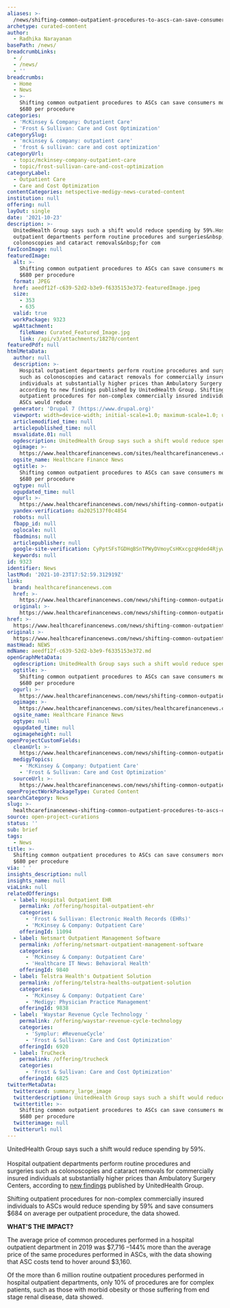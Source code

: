 ```yaml
---
aliases: >-
  /news/shifting-common-outpatient-procedures-to-ascs-can-save-consumers-more-than-680-per-procedure
archetype: curated-content
author:
  - Radhika Narayanan
basePath: /news/
breadcrumbLinks:
  - /
  - /news/
  - ''
breadcrumbs:
  - Home
  - News
  - >-
    Shifting common outpatient procedures to ASCs can save consumers more than
    $680 per procedure
categories:
  - 'McKinsey & Company: Outpatient Care'
  - 'Frost & Sullivan: Care and Cost Optimization'
categorySlug:
  - 'mckinsey & company: outpatient care'
  - 'frost & sullivan: care and cost optimization'
categoryUrl:
  - topic/mckinsey-company-outpatient-care
  - topic/frost-sullivan-care-and-cost-optimization
categoryLabel:
  - Outpatient Care
  - Care and Cost Optimization
contentCategories: netspective-medigy-news-curated-content
institution: null
offering: null
layOut: single
date: '2021-10-23'
description: >-
  UnitedHealth Group says such a shift would reduce spending by 59%.Hospital
  outpatient departments perform routine procedures and surgeries&nbsp;such as
  colonoscopies and cataract removals&nbsp;for com
favIconImage: null
featuredImage:
  alt: >-
    Shifting common outpatient procedures to ASCs can save consumers more than
    $680 per procedure
  format: JPEG
  href: aeedf12f-c639-52d2-b3e9-f6335153e372-featuredImage.jpeg
  size:
    - 353
    - 635
  valid: true
  workPackage: 9323
  wpAttachment:
    fileName: Curated_Featured_Image.jpg
    link: /api/v3/attachments/18270/content
featuredPdf: null
htmlMetaData:
  author: null
  description: >-
    Hospital outpatient departments perform routine procedures and surgeries
    such as colonoscopies and cataract removals for commercially insured
    individuals at substantially higher prices than Ambulatory Surgery Centers,
    according to new findings published by UnitedHealth Group. Shifting
    outpatient procedures for non-complex commercially insured individuals to
    ASCs would reduce
  generator: 'Drupal 7 (https://www.drupal.org)'
  viewport: width=device-width; initial-scale=1.0; maximum-scale=1.0; user-scalable=no
  articlemodified_time: null
  articlepublished_time: null
  msvalidate.01: null
  ogdescription: UnitedHealth Group says such a shift would reduce spending by 59%.
  ogimage: >-
    https://www.healthcarefinancenews.com/sites/healthcarefinancenews.com/files/surgery_Rubberball_Nicole%20Hill_Getty%20Images_1.jpg
  ogsite_name: Healthcare Finance News
  ogtitle: >-
    Shifting common outpatient procedures to ASCs can save consumers more than
    $680 per procedure
  ogtype: null
  ogupdated_time: null
  ogurl: >-
    https://www.healthcarefinancenews.com/news/shifting-common-outpatient-procedures-ascs-can-save-consumers-more-680-procedure
  yandex-verification: da2025137f0c4854
  robots: null
  fbapp_id: null
  oglocale: null
  fbadmins: null
  articlepublisher: null
  google-site-verification: CyPptSFsTGDHqBSnTPWyDVmoyCsHKxcgzqHded4Rjyw
  keywords: null
id: 9323
identifier: News
lastMod: '2021-10-23T17:52:59.312919Z'
link:
  brand: healthcarefinancenews.com
  href: >-
    https://www.healthcarefinancenews.com/news/shifting-common-outpatient-procedures-ascs-can-save-consumers-more-680-procedure
  original: >-
    https://www.healthcarefinancenews.com/news/shifting-common-outpatient-procedures-ascs-can-save-consumers-more-680-procedure
href: >-
  https://www.healthcarefinancenews.com/news/shifting-common-outpatient-procedures-ascs-can-save-consumers-more-680-procedure
original: >-
  https://www.healthcarefinancenews.com/news/shifting-common-outpatient-procedures-ascs-can-save-consumers-more-680-procedure
mastHead: NEWS
mdName: aeedf12f-c639-52d2-b3e9-f6335153e372.md
openGraphMetaData:
  ogdescription: UnitedHealth Group says such a shift would reduce spending by 59%.
  ogtitle: >-
    Shifting common outpatient procedures to ASCs can save consumers more than
    $680 per procedure
  ogurl: >-
    https://www.healthcarefinancenews.com/news/shifting-common-outpatient-procedures-ascs-can-save-consumers-more-680-procedure
  ogimage: >-
    https://www.healthcarefinancenews.com/sites/healthcarefinancenews.com/files/surgery_Rubberball_Nicole%20Hill_Getty%20Images_1.jpg
  ogsite_name: Healthcare Finance News
  ogtype: null
  ogupdated_time: null
  ogimageheight: null
openProjectCustomFields:
  cleanUrl: >-
    https://www.healthcarefinancenews.com/news/shifting-common-outpatient-procedures-ascs-can-save-consumers-more-680-procedure
  medigyTopics:
    - 'McKinsey & Company: Outpatient Care'
    - 'Frost & Sullivan: Care and Cost Optimization'
  sourceUrl: >-
    https://www.healthcarefinancenews.com/news/shifting-common-outpatient-procedures-ascs-can-save-consumers-more-680-procedure
openProjectWorkPackageType: Curated Content
searchCategory: News
slug: >-
  healthcarefinancenews-shifting-common-outpatient-procedures-to-ascs-can-save-consumers-more-than-680-per-procedure
source: open-project-curations
status: ''
sub: brief
tags:
  - News
title: >-
  Shifting common outpatient procedures to ASCs can save consumers more than
  $680 per procedure
via: ' '
insights_description: null
insights_name: null
viaLink: null
relatedOfferings:
  - label: Hospital Outpatient EHR
    permalink: /offering/hospital-outpatient-ehr
    categories:
      - 'Frost & Sullivan: Electronic Health Records (EHRs)'
      - 'McKinsey & Company: Outpatient Care'
    offeringId: 11094
  - label: Netsmart Outpatient Management Software
    permalink: /offering/netsmart-outpatient-management-software
    categories:
      - 'McKinsey & Company: Outpatient Care'
      - 'Healthcare IT News: Behavioral Health'
    offeringId: 9840
  - label: Telstra Health's Outpatient Solution
    permalink: /offering/telstra-healths-outpatient-solution
    categories:
      - 'McKinsey & Company: Outpatient Care'
      - 'Medigy: Physician Practice Management'
    offeringId: 9838
  - label: 'Waystar Revenue Cycle Technology '
    permalink: /offering/waystar-revenue-cycle-technology
    categories:
      - 'Symplur: #RevenueCycle'
      - 'Frost & Sullivan: Care and Cost Optimization'
    offeringId: 6920
  - label: TruCheck
    permalink: /offering/trucheck
    categories:
      - 'Frost & Sullivan: Care and Cost Optimization'
    offeringId: 6825
twitterMetaData:
  twittercard: summary_large_image
  twitterdescription: UnitedHealth Group says such a shift would reduce spending by 59%.
  twittertitle: >-
    Shifting common outpatient procedures to ASCs can save consumers more than
    $680 per procedure
  twitterimage: null
  twitterurl: null
---
```

<p>UnitedHealth Group says such a shift would reduce spending by 59%.<br><br>Hospital outpatient departments perform routine procedures and surgeries&nbsp;such as colonoscopies and cataract removals&nbsp;for commercially insured individuals at substantially higher prices than Ambulatory Surgery Centers, according to <a href="https://www.unitedhealthgroup.com/viewer.html?file=/content/dam/UHG/PDF/2021/Site-of-Service-Research-Brief.pdf">new findings</a> published by UnitedHealth Group.</p><p>Shifting outpatient procedures for non-complex commercially insured individuals to ASCs would reduce spending by 59% and save consumers $684 on average per outpatient procedure, the data showed.</p><p><strong>WHAT'S THE IMPACT?</strong></p><p>The average price of common procedures performed in a hospital outpatient department in 2019 was $7,716 –144% more than the average price of the same procedures performed in ASCs, with the data showing that ASC costs tend to hover around $3,160.</p><p>Of the more than 6 million routine outpatient procedures performed in hospital outpatient departments, only 10% of procedures are for complex patients, such as those with morbid obesity or those suffering from end stage renal disease, data showed.&nbsp;</p>